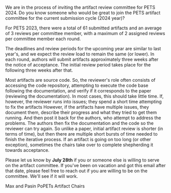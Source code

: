 We are in the process of inviting the artifact review committee for
PETS 2024. Do you know someone who would be great to join the PETS
artifact committee for the current submission cycle (2024 year)?

For PETS 2023, there were a total of 61 submitted artifacts and an average of 3 reviews per committee member, with a maximum of 2 assigned reviews per committee member each round.

The deadlines and review periods for the upcoming year are similar to
last year's, and we expect the review load to remain the same (or lower).
In each round, authors will submit artifacts approximately three weeks after the notice of acceptance. The initial review period takes place for the following three weeks after that.

Most artifacts are source code. So, the reviewer's role often consists of
accessing the code repository, attempting to execute the code base following
the documentation, and verify if it corresponds to the paper (reviewing
the documentation). In most cases, this should take little time. If, however, the reviewer runs into issues; they spend a short time attempting to fix the artifacts
However, if the artifacts have multiple issues, they document them, describe their progress and what they tried to get them running. 
And then post it back for the authors, who attempt to address the problems. The authors then fix the documentation and the code so the reviewer can try again. So unlike a paper,  initial
artifact review is shorter (in terms of time), but then there are
multiple short bursts of time needed to finish the iterative process. If
an artifact is going on too long (or other exception), sometimes the
chairs take over to complete shepherding it towards acceptance.

Please let us know by **July 28th** if you or someone else is willing
to serve on the artifact committee. If you've been on vacation and got this email after that date, please feel free to reach out if you are
willing to be on the committee. We'll see if it will work.


Max and Pasin
PoPETs Artifact Chairs